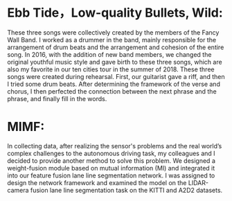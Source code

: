 # Ebb Tide，Low-quality Bullets, Wild:
These three songs were collectively created by the members of the Fancy Wall Band. 
I worked as a drummer in the band, mainly responsible for the arrangement of drum beats and the arrangement and cohesion of the entire song. 
In 2016, with the addition of new band members, we changed the original youthful music style and gave birth to these three songs, which are also my favorite in our ten cities tour in the summer of 2018. 
These three songs were created during rehearsal. First, our guitarist gave a riff, and then I tried some drum beats. 
After determining the framework of the verse and chorus, I then perfected the connection between the next phrase and the phrase, and finally fill in the words.

# MIMF:
In collecting data, after realizing the sensor's problems and the real world’s complex challenges to the autonomous driving task, my colleagues and I decided to provide another method to solve this problem. 
We designed a weight-fusion module based on mutual information (MI) and integrated it into our feature fusion lane line segmentation network. 
I was assigned to design the network framework and examined the model on the LIDAR-camera fusion lane line segmentation task on the KITTI and A2D2 datasets. 
